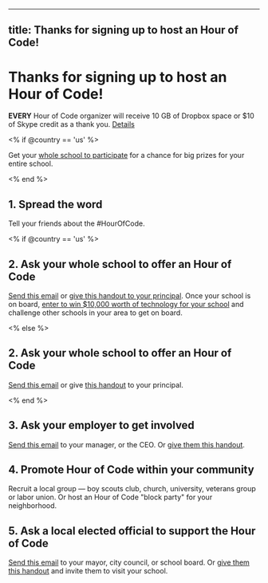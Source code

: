 * * *

## title: Thanks for signing up to host an Hour of Code!

# Thanks for signing up to host an Hour of Code!

**EVERY** Hour of Code organizer will receive 10 GB of Dropbox space or $10 of Skype credit as a thank you. [Details][1]

 [1]: /prizes

<% if @country == 'us' %>

Get your [whole school to participate][2] for a chance for big prizes for your entire school.

 [2]: /whole-school

<% end %>

## 1. Spread the word

Tell your friends about the #HourOfCode.

<% if @country == 'us' %>

## 2. Ask your whole school to offer an Hour of Code

[Send this email][3] or [give this handout to your principal][4]. Once your school is on board, [enter to win $10,000 worth of technology for your school][1] and challenge other schools in your area to get on board.

 [3]: /resources#email
 [4]: /resources/hoc-one-pager.pdf

<% else %>

## 2. Ask your whole school to offer an Hour of Code

[Send this email][3] or give [this handout][4] to your principal.

<% end %>

## 3. Ask your employer to get involved

[Send this email][3] to your manager, or the CEO. Or [give them this handout][4].

## 4. Promote Hour of Code within your community

Recruit a local group — boy scouts club, church, university, veterans group or labor union. Or host an Hour of Code "block party" for your neighborhood.

## 5. Ask a local elected official to support the Hour of Code

[Send this email][3] to your mayor, city council, or school board. Or [give them this handout][4] and invite them to visit your school.